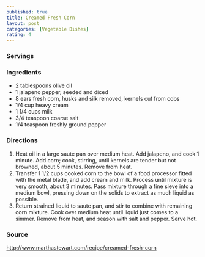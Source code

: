 ```yaml
---
published: true
title: Creamed Fresh Corn 
layout: post
categories: [Vegetable Dishes]
rating: 4
---
```

### Servings


### Ingredients
- 2 tablespoons olive oil
- 1 jalapeno pepper, seeded and diced
- 8 ears fresh corn, husks and silk removed, kernels cut from cobs
- 1/4 cup heavy cream
- 1 1/4 cups milk
- 3/4 teaspoon coarse salt
- 1/4 teaspoon freshly ground pepper




### Directions
1. Heat oil in a large saute pan over medium heat. Add jalapeno, and cook 1 minute. Add corn; cook, stirring, until kernels are tender but not browned, about 5 minutes. Remove from heat.
2. Transfer 1 1/2 cups cooked corn to the bowl of a food processor fitted with the metal blade, and add cream and milk. Process until mixture is very smooth, about 3 minutes. Pass mixture through a fine sieve into a medium bowl, pressing down on the solids to extract as much liquid as possible.
3. Return strained liquid to saute pan, and stir to combine with remaining corn mixture. Cook over medium heat until liquid just comes to a simmer. Remove from heat, and season with salt and pepper. Serve hot.

### Source
<a href="http://www.marthastewart.com/recipe/creamed-fresh-corn" target="new">http://www.marthastewart.com/recipe/creamed-fresh-corn</a>
